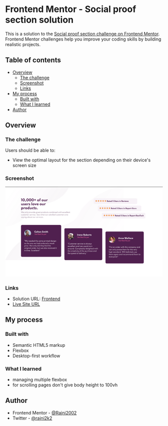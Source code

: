 # Frontend Mentor - Social proof section solution

This is a solution to the [Social proof section challenge on Frontend Mentor](https://www.frontendmentor.io/challenges/social-proof-section-6e0qTv_bA). Frontend Mentor challenges help you improve your coding skills by building realistic projects.

## Table of contents

- [Overview](#overview)
  - [The challenge](#the-challenge)
  - [Screenshot](#screenshot)
  - [Links](#links)
- [My process](#my-process)
  - [Built with](#built-with)
  - [What I learned](#what-i-learned)
- [Author](#author)

## Overview

### The challenge

Users should be able to:

- View the optimal layout for the section depending on their device's screen size

### Screenshot

![](https://github.com/Rajni2002/Social-proof-section.github.io/blob/main/images/Screenshot%202021-09-17%20at%2011.11.46%20PM.png)

### Links

- Solution URL: [Frontend](https://your-solution-url.com)
- [Live Site URL](https://rajni2002.github.io/Social-proof-section.github.io/)

## My process

### Built with

- Semantic HTML5 markup
- Flexbox
- Desktop-first workflow

### What I learned

- managing multiple flexbox 
- for scrolling pages don't give body height to 100vh 

## Author

- Frontend Mentor - [@Rajni2002](https://www.frontendmentor.io/profile/Rajni2002)
- Twitter - [@rajni2k2](https://www.twitter.com/rajni2k2)
